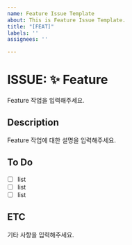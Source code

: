 ```yaml
---
name: Feature Issue Template
about: This is Feature Issue Template.
title: "[FEAT]"
labels: ''
assignees: ''

---
```


# ISSUE: ✨ Feature
Feature 작업을 입력해주세요.

## Description
Feature 작업에 대한 설명을 입력해주세요.

## To Do
- [ ] list
- [ ] list
- [ ] list

## ETC
기타 사항을 입력해주세요.
